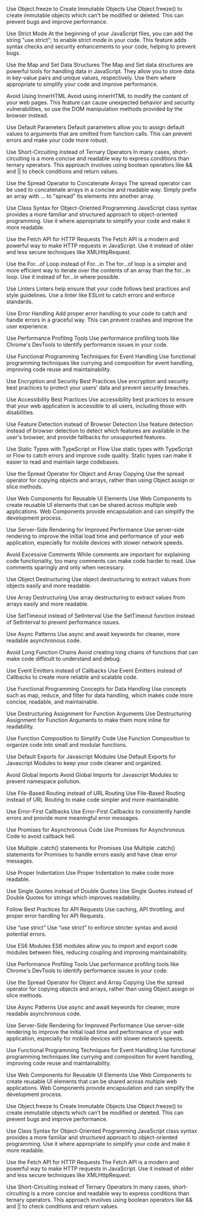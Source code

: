 Use Object.freeze to Create Immutable Objects Use Object.freeze() to create immutable objects which can't be modified or deleted. This can prevent bugs and improve performance.

Use Strict Mode At the beginning of your JavaScript files, you can add the string "use strict"; to enable strict mode in your code. This feature adds syntax checks and security enhancements to your code, helping to prevent bugs.

Use the Map and Set Data Structures The Map and Set data structures are powerful tools for handling data in JavaScript. They allow you to store data in key-value pairs and unique values, respectively. Use them where appropriate to simplify your code and improve performance.

Avoid Using InnerHTML Avoid using innerHTML to modify the content of your web pages. This feature can cause unexpected behavior and security vulnerabilities, so use the DOM manipulation methods provided by the browser instead.

Use Default Parameters Default parameters allow you to assign default values to arguments that are omitted from function calls. This can prevent errors and make your code more robust.

Use Short-Circuiting instead of Ternary Operators In many cases, short-circuiting is a more concise and readable way to express conditions than ternary operators. This approach involves using boolean operators like && and || to check conditions and return values.

Use the Spread Operator to Concatenate Arrays The spread operator can be used to concatenate arrays in a concise and readable way. Simply prefix an array with ... to "spread" its elements into another array.

Use Class Syntax for Object-Oriented Programming JavaScript class syntax provides a more familiar and structured approach to object-oriented programming. Use it where appropriate to simplify your code and make it more readable.

Use the Fetch API for HTTP Requests The Fetch API is a modern and powerful way to make HTTP requests in JavaScript. Use it instead of older and less secure techniques like XMLHttpRequest.

Use the For...of Loop instead of For...in The for...of loop is a simpler and more efficient way to iterate over the contents of an array than the for...in loop. Use it instead of for...in where possible.

Use Linters Linters help ensure that your code follows best practices and style guidelines. Use a linter like ESLint to catch errors and enforce standards.

Use Error Handling Add proper error handling to your code to catch and handle errors in a graceful way. This can prevent crashes and improve the user experience.

Use Performance Profiling Tools Use performance profiling tools like Chrome's DevTools to identify performance issues in your code.

Use Functional Programming Techniques for Event Handling Use functional programming techniques like currying and composition for event handling, improving code reuse and maintainability.

Use Encryption and Security Best Practices Use encryption and security best practices to protect your users’ data and prevent security breaches.

Use Accessibility Best Practices Use accessibility best practices to ensure that your web application is accessible to all users, including those with disabilities.

Use Feature Detection instead of Browser Detection Use feature detection instead of browser detection to detect which features are available in the user's browser, and provide fallbacks for unsupported features.

Use Static Types with TypeScript or Flow Use static types with TypeScript or Flow to catch errors and improve code quality. Static types can make it easier to read and maintain large codebases.

Use the Spread Operator for Object and Array Copying Use the spread operator for copying objects and arrays, rather than using Object.assign or slice methods.

Use Web Components for Reusable UI Elements Use Web Components to create reusable UI elements that can be shared across multiple web applications. Web Components provide encapsulation and can simplify the development process.

Use Server-Side Rendering for Improved Performance Use server-side rendering to improve the initial load time and performance of your web application, especially for mobile devices with slower network speeds.

Avoid Excessive Comments While comments are important for explaining code functionality, too many comments can make code harder to read. Use comments sparingly and only when necessary.

Use Object Destructuring Use object destructuring to extract values from objects easily and more readable.

Use Array Destructuring Use array destructuring to extract values from arrays easily and more readable.

Use SetTimeout instead of SetInterval Use the SetTimeout function instead of SetInterval to prevent performance issues.

Use Async Patterns Use async and await keywords for cleaner, more readable asynchronous code.

Avoid Long Function Chains Avoid creating long chains of functions that can make code difficult to understand and debug.

Use Event Emitters instead of Callbacks Use Event Emitters instead of Callbacks to create more reliable and scalable code.

Use Functional Programming Concepts for Data Handling Use concepts such as map, reduce, and filter for data handling, which makes code more concise, readable, and maintainable.

Use Destructuring Assignment for Function Arguments Use Destructuring Assignment for Function Arguments to make them more inline for readability.

Use Function Composition to Simplify Code Use Function Composition to organize code into small and modular functions.

Use Default Exports for Javascript Modules Use Default Exports for Javascript Modules to keep your code cleaner and organized.

Avoid Global Imports Avoid Global Imports for Javascript Modules to prevent namespace pollution.

Use File-Based Routing instead of URL Routing Use File-Based Routing instead of URL Routing to make code simpler and more maintainable.

Use Error-First Callbacks Use Error-First Callbacks to consistently handle errors and provide more meaningful error messages.

Use Promises for Asynchronous Code Use Promises for Asynchronous Code to avoid callback hell.

Use Multiple .catch() statements for Promises Use Multiple .catch() statements for Promises to handle errors easily and have clear error messages.

Use Proper Indentation Use Proper Indentation to make code more readable.

Use Single Quotes instead of Double Quotes Use Single Quotes instead of Double Quotes for strings which improves readability.

Follow Best Practices for API Requests Use caching, API throttling, and proper error handling for API Requests.

Use “use strict” Use “use strict” to enforce stricter syntax and avoid potential errors.

Use ES6 Modules ES6 modules allow you to import and export code modules between files, reducing coupling and improving maintainability.

Use Performance Profiling Tools Use performance profiling tools like Chrome's DevTools to identify performance issues in your code.

Use the Spread Operator for Object and Array Copying Use the spread operator for copying objects and arrays, rather than using Object.assign or slice methods.

Use Async Patterns Use async and await keywords for cleaner, more readable asynchronous code.

Use Server-Side Rendering for Improved Performance Use server-side rendering to improve the initial load time and performance of your web application, especially for mobile devices with slower network speeds.

Use Functional Programming Techniques for Event Handling Use functional programming techniques like currying and composition for event handling, improving code reuse and maintainability.

Use Web Components for Reusable UI Elements Use Web Components to create reusable UI elements that can be shared across multiple web applications. Web Components provide encapsulation and can simplify the development process.

Use Object.freeze to Create Immutable Objects Use Object.freeze() to create immutable objects which can't be modified or deleted. This can prevent bugs and improve performance.

Use Class Syntax for Object-Oriented Programming JavaScript class syntax provides a more familiar and structured approach to object-oriented programming. Use it where appropriate to simplify your code and make it more readable.

Use the Fetch API for HTTP Requests The Fetch API is a modern and powerful way to make HTTP requests in JavaScript. Use it instead of older and less secure techniques like XMLHttpRequest.

Use Short-Circuiting instead of Ternary Operators In many cases, short-circuiting is a more concise and readable way to express conditions than ternary operators. This approach involves using boolean operators like && and || to check conditions and return values.


